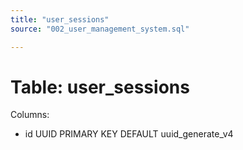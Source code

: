 ```yaml
---
title: "user_sessions"
source: "002_user_management_system.sql"

---
```


# Table: user_sessions

Columns:

- id UUID PRIMARY KEY DEFAULT uuid_generate_v4
